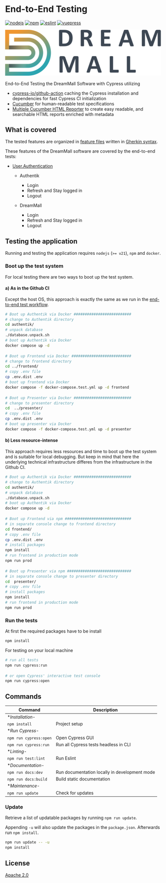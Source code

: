 # End-to-End Testing

[![nodejs][badge-nodejs-img]][badge-nodejs-href]
[![npm][badge-npm-img]][badge-npm-href]
[![eslint][badge-eslint-img]][badge-eslint-href]
[![vuepress][badge-vuepress-img]][badge-vuepress-href]

![](../presenter/src/assets/dreammall-logo.svg)

End-to-End Testing the DreamMall Software with Cypress utilizing
- [cypress-io/github-action](https://github.com/marketplace/actions/cypress-io) caching the Cypress installation and dependencies for fast Cypress CI initialization
- [Cucumber](https://cucumber.io/docs/gherkin/reference/) for human-readable test specifications
- [Multiple Cucumber HTML Reporter](https://github.com/WasiqB/multiple-cucumber-html-reporter/tree/main) to create easy readable, and searchable HTML reports enriched with metadata

## What is covered
The tested features are organized in [feature files](cypress/e2e/features) written in [Gherkin syntax](https://cucumber.io/docs/gherkin/).

These features of the DreamMall software are covered by the end-to-end tests:
- [User.Authentication](cypress/e2e/features/User.Authentication.feature)
  - Authentik
    - Login
    - Refresh and Stay logged in
    - Logout

  - DreamMall
    - Login
    - Refresh and Stay logged in
    - Logout

## Testing the application
Running and testing the application requires `nodejs` (`>= v21`), `npm` and `docker`.

### Boot up the test system
For local testing there are two ways to boot up the test system.

#### a) As in the Github CI
Except the host OS, this approach is exactly the same as we run in the [end-to-end test workflow](.github/workflows/e2e.run.tests.yml).

```bash
# Boot up Authentik via Docker ##########################
# change to Authentik directory
cd authentik/
# unpack database
./database.unpack.sh
# boot up Authentik via Docker
docker compose up -d

# Boot up Frontend via Docker ###########################
# change to frontend directory
cd ../frontend/
# copy .env file
cp .env.dist .env
# boot up frontend via Docker
docker compose -f docker-compose.test.yml up -d frontend

# Boot up Presenter via Docker ##########################
# change to presenter directory
cd  ../presenter/
# copy .env file
cp .env.dist .env
# boot up presenter via Docker
docker compose -f docker-compose.test.yml up -d presenter
```

#### b) Less resource-intense
This approach requires less resources and time to boot up the test system and is suitable for local debugging. 
But keep in mind that here the underlying technical infrastructure differes from the infrastructure in the Github CI.

```bash
# Boot up Authentik via Docker ##########################
# change to Authentik directory
cd authentik/
# unpack database
./database.unpack.sh
# boot up Authentik via Docker
docker compose up -d

# Boot up Frontend via npm ##############################
# in separate console change to frontend directory
cd frontend/
# copy .env file
cp .env.dist .env
# install packages
npm install
# run frontend in production mode
npm run prod

# Boot up Presenter via npm #############################
# in separate console change to presenter directory
cd  presenter/
# copy .env file
# install packages
npm install
# run frontend in production mode
npm run prod
```

### Run the tests
At first the required packages have to be install 
```bash
npm install
```

For testing on your local machine
```bash
# run all tests
npm run cypress:run

# or open Cypress' interactive test console
npm run cypress:open
```

## Commands

| Command                    | Description                                   |
| -------------------------- | --------------------------------------------- |
| **Installation*-           |                                               |
| `npm install`              | Project setup                                 |
| **Run Cypress*-            |                                               |
| `npm run cypress:open`     | Open Cypress GUI                              |
| `npm run cypress:run`      | Run all Cypress tests headless in CLI         |
| **Linting*-                |                                               |
| `npm run test:lint`        | Run Eslint                                    |
| **Documentation*-          |                                               |
| `npm run docs:dev`         | Run documentation locally in development mode |
| `npm run docs:build`       | Build static documentation                    |
| **Maintenance*-            |                                               |
| `npm run update`           | Check for updates                             |

### Update

Retrieve a list of updatable packages by running `npm run update`.

Appending `-u` will also update the packages in the `package.json`.
Afterwards run `npm install`.

```bash
npm run update -- -u
npm install
```

## License

[Apache 2.0](./LICENSE)

<!-- Badges -->
[badge-nodejs-img]: https://img.shields.io/badge/nodejs-%3E%3D21-blue
[badge-nodejs-href]:  https://nodejs.org/

[badge-npm-img]: https://img.shields.io/badge/npm-latest-blue
[badge-npm-href]: https://www.npmjs.com/package/npm

[badge-eslint-img]: https://img.shields.io/badge/dynamic/json?url=https%3A%2F%2Fraw.githubusercontent.com%2Fdreammall-earth%2Fdreammall.earth%2Fmaster%2Fpresenter%2Fpackage.json&query=devDependencies.eslint&label=eslint&color=yellow
[badge-eslint-href]: https://eslint.org/

[badge-vuepress-img]: https://img.shields.io/badge/dynamic/json?url=https%3A%2F%2Fraw.githubusercontent.com%2Fdreammall-earth%2Fdreammall.earth%2Fmaster%2Fpresenter%2Fpackage.json&query=devDependencies.vuepress&label=vuepress&color=orange
[badge-vuepress-href]: https://vuepress.vuejs.org/
